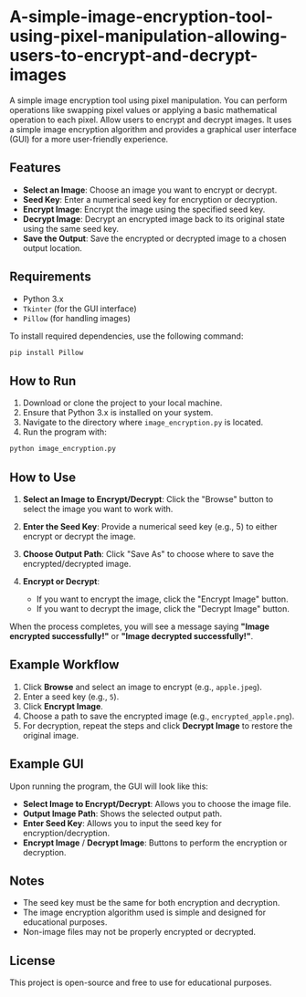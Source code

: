 # A-simple-image-encryption-tool-using-pixel-manipulation-allowing-users-to-encrypt-and-decrypt-images
A simple image encryption tool using pixel manipulation. You can perform operations like swapping pixel values or applying a basic mathematical operation to each pixel. Allow users to encrypt and decrypt images. It uses a simple image encryption algorithm and provides a graphical user interface (GUI) for a more user-friendly experience.

## Features

* **Select an Image**: Choose an image you want to encrypt or decrypt.
* **Seed Key**: Enter a numerical seed key for encryption or decryption.
* **Encrypt Image**: Encrypt the image using the specified seed key.
* **Decrypt Image**: Decrypt an encrypted image back to its original state using the same seed key.
* **Save the Output**: Save the encrypted or decrypted image to a chosen output location.

## Requirements

* Python 3.x
* `Tkinter` (for the GUI interface)
* `Pillow` (for handling images)

To install required dependencies, use the following command:

```bash
pip install Pillow
```

## How to Run

1. Download or clone the project to your local machine.
2. Ensure that Python 3.x is installed on your system.
3. Navigate to the directory where `image_encryption.py` is located.
4. Run the program with:

```bash
python image_encryption.py
```

## How to Use

1. **Select an Image to Encrypt/Decrypt**: Click the "Browse" button to select the image you want to work with.
2. **Enter the Seed Key**: Provide a numerical seed key (e.g., 5) to either encrypt or decrypt the image.
3. **Choose Output Path**: Click "Save As" to choose where to save the encrypted/decrypted image.
4. **Encrypt or Decrypt**:

   * If you want to encrypt the image, click the "Encrypt Image" button.
   * If you want to decrypt the image, click the "Decrypt Image" button.

When the process completes, you will see a message saying **"Image encrypted successfully!"** or **"Image decrypted successfully!"**.

## Example Workflow

1. Click **Browse** and select an image to encrypt (e.g., `apple.jpeg`).
2. Enter a seed key (e.g., `5`).
3. Click **Encrypt Image**.
4. Choose a path to save the encrypted image (e.g., `encrypted_apple.png`).
5. For decryption, repeat the steps and click **Decrypt Image** to restore the original image.


##  Example GUI

Upon running the program, the GUI will look like this:

* **Select Image to Encrypt/Decrypt**: Allows you to choose the image file.
* **Output Image Path**: Shows the selected output path.
* **Enter Seed Key**: Allows you to input the seed key for encryption/decryption.
* **Encrypt Image** / **Decrypt Image**: Buttons to perform the encryption or decryption.

## Notes

* The seed key must be the same for both encryption and decryption.
* The image encryption algorithm used is simple and designed for educational purposes.
* Non-image files may not be properly encrypted or decrypted.

## License

This project is open-source and free to use for educational purposes.

